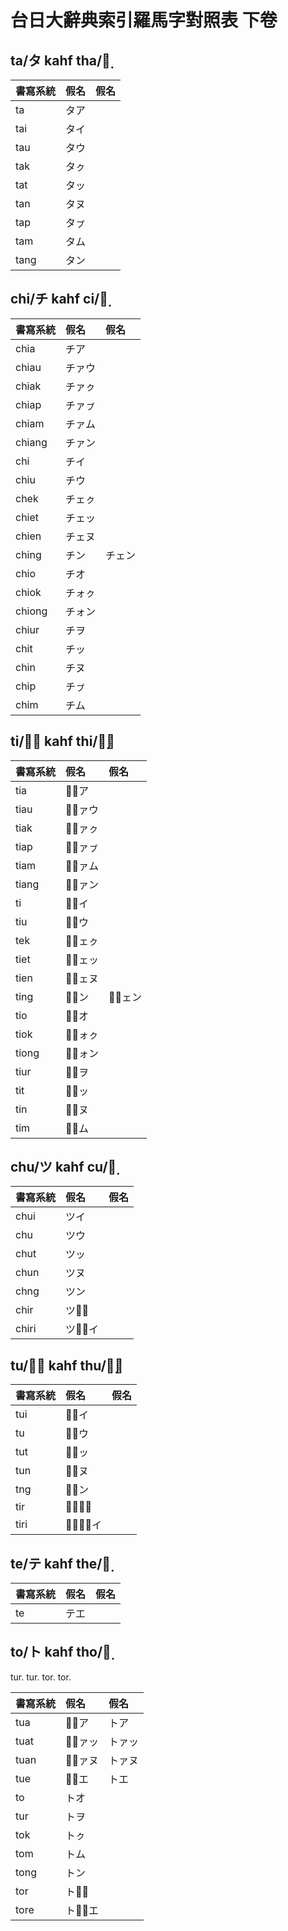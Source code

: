 # 台日大辭典索引羅馬字對照表 下卷

## ta/タ kahf tha/タ̣

| 書寫系統 | 假名 | 假名 |
| :--- | :--- | :--- |
| ta | タア ||
| tai | タイ ||
| tau | タウ ||
| tak | タㇰ ||
| tat | タッ ||
| tan | タヌ ||
| tap | タㇷ゚ ||
| tam | タム ||
| tang | タン ||

## chi/チ kahf ci/チ̣

| 書寫系統 | 假名 | 假名 |
| :--- | :--- | :--- |
| chia | チア ||
| chiau | チァウ ||
| chiak | チァㇰ ||
| chiap | チァㇷ゚ ||
| chiam | チァム ||
| chiang | チァン ||
| chi | チイ ||
| chiu | チウ ||
| chek | チェㇰ ||
| chiet | チェッ ||
| chien | チェヌ ||
| ching | チン | チェン |
| chio | チオ ||
| chiok | チォㇰ ||
| chiong | チォン ||
| chiur | チヲ ||
| chit | チッ ||
| chin | チヌ ||
| chip | チㇷ゚ ||
| chim | チム ||

## ti/チ̅ kahf thi/チ̣̅

| 書寫系統 | 假名 | 假名 |
| :--- | :--- | :--- |
| tia | チ̅ア ||
| tiau | チ̅ァウ ||
| tiak | チ̅ァㇰ ||
| tiap | チ̅ァㇷ゚ ||
| tiam | チ̅ァム ||
| tiang | チ̅ァン ||
| ti | チ̅イ ||
| tiu | チ̅ウ ||
| tek | チ̅ェㇰ ||
| tiet | チ̅ェッ ||
| tien | チ̅ェヌ ||
| ting | チ̅ン | チ̅ェン |
| tio | チ̅オ ||
| tiok | チ̅ォㇰ ||
| tiong | チ̅ォン ||
| tiur | チ̅ヲ ||
| tit | チ̅ッ ||
| tin | チ̅ヌ ||
| tim | チ̅ム ||

## chu/ツ kahf cu/ツ̣

| 書寫系統 | 假名 | 假名 |
| :--- | :--- | :--- |
| chui | ツイ ||
| chu | ツウ ||
| chut | ツッ ||
| chun | ツヌ ||
| chng | ツン ||
| chir | ツウ̅  ||
| chiri | ツゥ̅イ ||

## tu/ツ̅ kahf thu/ツ̣̅

| 書寫系統 | 假名 | 假名 |
| :--- | :--- | :--- |
| tui | ツ̅イ ||
| tu | ツ̅ウ ||
| tut | ツ̅ッ ||
| tun | ツ̅ヌ ||
| tng | ツ̅ン ||
| tir | ツ̅ウ̅  ||
| tiri | ツ̅ゥ̅イ ||

## te/テ kahf the/テ̣

| 書寫系統 | 假名 | 假名 |
| :--- | :--- | :--- |
| te | テエ ||

## to/ト kahf tho/ト̣

tur. tur.
tor. tor.

| 書寫系統 | 假名 | 假名 |
| :--- | :--- | :--- |
| tua | ツ̅ア | トア |
| tuat | ツ̅ァッ | トァッ |
| tuan | ツ̅ァヌ | トァヌ |
| tue | ツ̅エ | トエ |
| to | トオ ||
| tur | トヲ ||
| tok | トㇰ ||
| tom | トム ||
| tong | トン ||
| tor | トオ̅  ||
| tore | トォ̅エ ||
